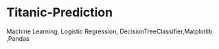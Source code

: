 # Titanic-Prediction
Machine Learning, Logistic Regression, DecisionTreeClassifier,Matplotlib ,Pandas


